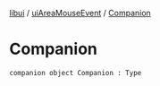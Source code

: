 [libui](../README.md) / [uiAreaMouseEvent](README.md) / [Companion](-companion.md)

# Companion

`companion object Companion : Type`
